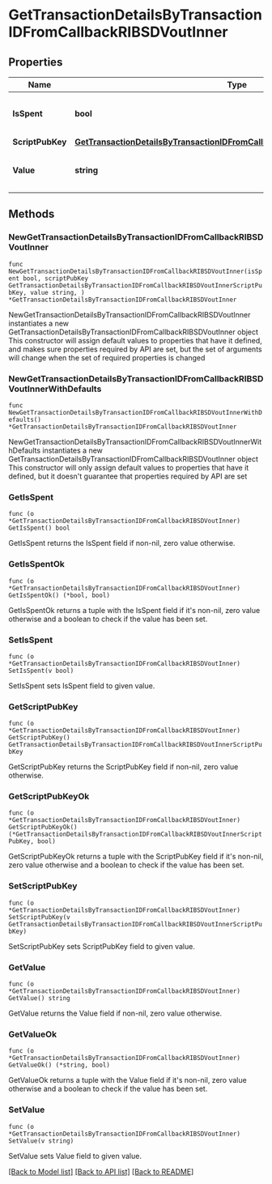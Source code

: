 # GetTransactionDetailsByTransactionIDFromCallbackRIBSDVoutInner

## Properties

Name | Type | Description | Notes
------------ | ------------- | ------------- | -------------
**IsSpent** | **bool** | Defines whether the output is spent or not. | 
**ScriptPubKey** | [**GetTransactionDetailsByTransactionIDFromCallbackRIBSDVoutInnerScriptPubKey**](GetTransactionDetailsByTransactionIDFromCallbackRIBSDVoutInnerScriptPubKey.md) |  | 
**Value** | **string** | Represents the sent/received amount. | 

## Methods

### NewGetTransactionDetailsByTransactionIDFromCallbackRIBSDVoutInner

`func NewGetTransactionDetailsByTransactionIDFromCallbackRIBSDVoutInner(isSpent bool, scriptPubKey GetTransactionDetailsByTransactionIDFromCallbackRIBSDVoutInnerScriptPubKey, value string, ) *GetTransactionDetailsByTransactionIDFromCallbackRIBSDVoutInner`

NewGetTransactionDetailsByTransactionIDFromCallbackRIBSDVoutInner instantiates a new GetTransactionDetailsByTransactionIDFromCallbackRIBSDVoutInner object
This constructor will assign default values to properties that have it defined,
and makes sure properties required by API are set, but the set of arguments
will change when the set of required properties is changed

### NewGetTransactionDetailsByTransactionIDFromCallbackRIBSDVoutInnerWithDefaults

`func NewGetTransactionDetailsByTransactionIDFromCallbackRIBSDVoutInnerWithDefaults() *GetTransactionDetailsByTransactionIDFromCallbackRIBSDVoutInner`

NewGetTransactionDetailsByTransactionIDFromCallbackRIBSDVoutInnerWithDefaults instantiates a new GetTransactionDetailsByTransactionIDFromCallbackRIBSDVoutInner object
This constructor will only assign default values to properties that have it defined,
but it doesn't guarantee that properties required by API are set

### GetIsSpent

`func (o *GetTransactionDetailsByTransactionIDFromCallbackRIBSDVoutInner) GetIsSpent() bool`

GetIsSpent returns the IsSpent field if non-nil, zero value otherwise.

### GetIsSpentOk

`func (o *GetTransactionDetailsByTransactionIDFromCallbackRIBSDVoutInner) GetIsSpentOk() (*bool, bool)`

GetIsSpentOk returns a tuple with the IsSpent field if it's non-nil, zero value otherwise
and a boolean to check if the value has been set.

### SetIsSpent

`func (o *GetTransactionDetailsByTransactionIDFromCallbackRIBSDVoutInner) SetIsSpent(v bool)`

SetIsSpent sets IsSpent field to given value.


### GetScriptPubKey

`func (o *GetTransactionDetailsByTransactionIDFromCallbackRIBSDVoutInner) GetScriptPubKey() GetTransactionDetailsByTransactionIDFromCallbackRIBSDVoutInnerScriptPubKey`

GetScriptPubKey returns the ScriptPubKey field if non-nil, zero value otherwise.

### GetScriptPubKeyOk

`func (o *GetTransactionDetailsByTransactionIDFromCallbackRIBSDVoutInner) GetScriptPubKeyOk() (*GetTransactionDetailsByTransactionIDFromCallbackRIBSDVoutInnerScriptPubKey, bool)`

GetScriptPubKeyOk returns a tuple with the ScriptPubKey field if it's non-nil, zero value otherwise
and a boolean to check if the value has been set.

### SetScriptPubKey

`func (o *GetTransactionDetailsByTransactionIDFromCallbackRIBSDVoutInner) SetScriptPubKey(v GetTransactionDetailsByTransactionIDFromCallbackRIBSDVoutInnerScriptPubKey)`

SetScriptPubKey sets ScriptPubKey field to given value.


### GetValue

`func (o *GetTransactionDetailsByTransactionIDFromCallbackRIBSDVoutInner) GetValue() string`

GetValue returns the Value field if non-nil, zero value otherwise.

### GetValueOk

`func (o *GetTransactionDetailsByTransactionIDFromCallbackRIBSDVoutInner) GetValueOk() (*string, bool)`

GetValueOk returns a tuple with the Value field if it's non-nil, zero value otherwise
and a boolean to check if the value has been set.

### SetValue

`func (o *GetTransactionDetailsByTransactionIDFromCallbackRIBSDVoutInner) SetValue(v string)`

SetValue sets Value field to given value.



[[Back to Model list]](../README.md#documentation-for-models) [[Back to API list]](../README.md#documentation-for-api-endpoints) [[Back to README]](../README.md)


